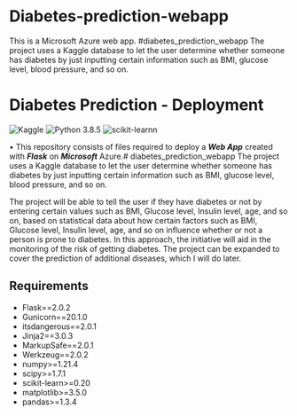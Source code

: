 # Diabetes-prediction-webapp
This is a Microsoft Azure web app. #diabetes_prediction_webapp The project uses a Kaggle database to let the user determine whether someone has diabetes by just inputting certain information such as BMI, glucose level, blood pressure, and so on.

# Diabetes Prediction - Deployment
![Kaggle](https://img.shields.io/badge/Dataset-Kaggle-blue.svg) ![Python 3.8.5](https://img.shields.io/badge/Python-3.6-brightgreen.svg) ![scikit-learnn](https://img.shields.io/badge/Library-Scikit_Learn-orange.svg)

• This repository consists of files required to deploy a ___Web App___ created with ___Flask___ on ___Microsoft___ Azure.# diabetes_prediction_webapp
The project uses a Kaggle database to let the user determine whether someone has diabetes by just inputting certain information such as BMI, glucose level, blood pressure, and so on.


The project will be able to tell the user if they have diabetes or not by entering certain values such as BMI, Glucose level, Insulin level, age, and so on, based on statistical data about how certain factors such as BMI, Glucose level, Insulin level, age, and so on influence whether or not a person is prone to diabetes. In this approach, the initiative will aid in the monitoring of the risk of getting diabetes. The project can be expanded to cover the prediction of additional diseases, which I will do later. 

## Requirements
- Flask==2.0.2
- Gunicorn==20.1.0
- itsdangerous==2.0.1
- Jinja2==3.0.3
- MarkupSafe==2.0.1
- Werkzeug==2.0.2
- numpy>=1.21.4
- scipy>=1.7.1
- scikit-learn>=0.20
- matplotlib>=3.5.0
- pandas>=1.3.4
